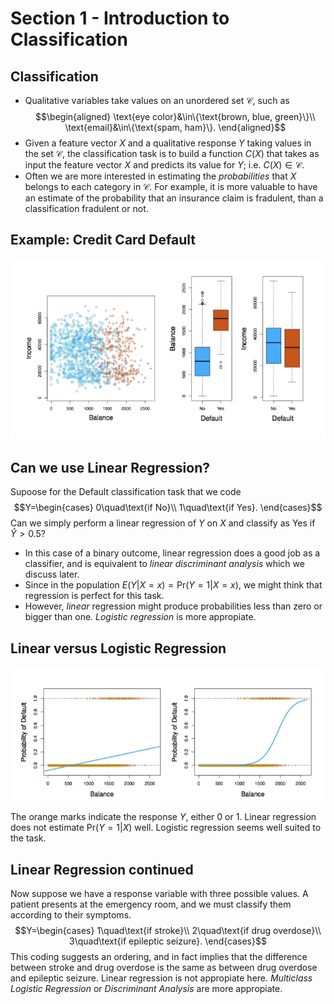 # Section 1 - Introduction to Classification
## Classification
* Qualitative variables take values on an unordered set $\mathcal{C},$ such as
$$\begin{aligned}
\text{eye color}&\in\{\text{brown, blue, green}\}\\
\text{email}&\in\{\text{spam, ham}\}.
\end{aligned}$$
* Given a feature vector $X$ and a qualitative response $Y$ taking values in the set $\mathcal{C},$ the classification task is to build a function $C(X)$ that takes as input the feature vector $X$ and predicts its value for $Y;$ i.e. $C(X)\in\mathcal{C}.$
* Often we are more interested in estimating the _probabilities_ that $X$ belongs to each category in $\mathcal{C}.$
For example, it is more valuable to have an estimate of the probability that an insurance claim is fradulent, than a classification fradulent or not.
## Example: Credit Card Default
![](images/credit.png)
## Can we use Linear Regression?
Supoose for the $\text{Default}$ classification task that we code
$$Y=\begin{cases}
0\quad\text{if No}\\
1\quad\text{if Yes}.
\end{cases}$$
Can we simply perform a linear regression of $Y$ on $X$ and classify as $\text{Yes}$ if $\hat{Y}>0.5?$
* In this case of a binary outcome, linear regression does a good job as a classifier, and is equivalent to _linear discriminant analysis_ which we discuss later.
* Since in the population $E(Y|X=x)=\text{Pr}(Y=1|X=x),$ we might think that regression is perfect for this task.
* However, _linear_ regression might produce probabilities less than zero or bigger than one. _Logistic regression_ is more appropiate.
## Linear versus Logistic Regression
![](images/linvslog.png)

The orange marks indicate the response $Y,$ either $0$ or $1.$ Linear regression does not estimate $\text{Pr}(Y=1|X)$ well. Logistic regression seems well suited to the task.
## Linear Regression continued
Now suppose we have a response variable with three possible values. A patient presents at the emergency room, and we must classify them according to their symptoms.
$$Y=\begin{cases}
1\quad\text{if stroke}\\
2\quad\text{if drug overdose}\\
3\quad\text{if epileptic seizure}.
\end{cases}$$
This coding suggests an ordering, and in fact implies that the difference between $\text{stroke}$ and $\text{drug overdose}$ is the same as between $\text{drug overdose}$ and $\text{epileptic seizure}.$
Linear regression is not appropiate here.
_Multiclass Logistic Regression_ or _Discriminant Analysis_ are more appropiate.